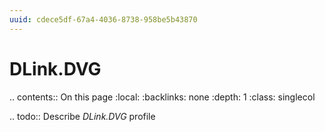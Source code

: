```yaml
---
uuid: cdece5df-67a4-4036-8738-958be5b43870
---
```



# DLink.DVG

.. contents:: On this page
    :local:
    :backlinks: none
    :depth: 1
    :class: singlecol

.. todo::
    Describe *DLink.DVG* profile

